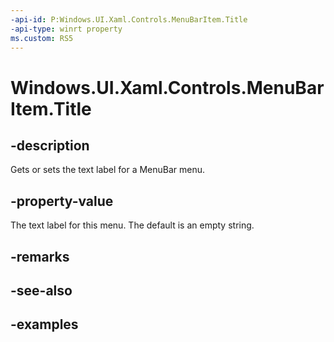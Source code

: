 ```yaml
---
-api-id: P:Windows.UI.Xaml.Controls.MenuBarItem.Title
-api-type: winrt property
ms.custom: RS5
---
```


<!-- Property syntax.
public string Title { get;  set; }
-->

# Windows.UI.Xaml.Controls.MenuBarItem.Title

## -description

Gets or sets the text label for a MenuBar menu.

## -property-value

The text label for this menu. The default is an empty string.

## -remarks

## -see-also

## -examples

